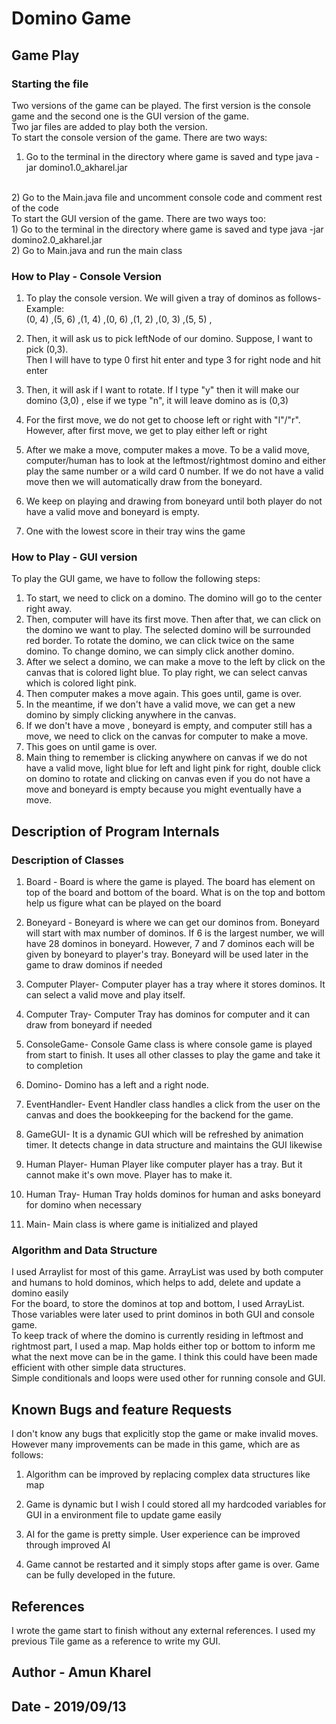 # Domino Game

## Game Play

### Starting the file

Two versions of the game can be played. The first version is the console game and 
the second one is the GUI version of the game. <br>
Two jar files are added to play both the version. <br>
To start the console version of the game. There are two ways: <br>
1) Go to the terminal in the directory where game is saved and type java -jar domino1.0_akharel.jar
<br>
2) Go to the Main.java file and uncomment console code and comment rest of the code

<br>
To start the GUI version of the game. There are two ways too: <br>
1) Go to the terminal in the directory where game is saved and type java -jar domino2.0_akharel.jar <br>
2) Go to Main.java and run the main class

### How to Play - Console Version

1) To play the console version. We will given a tray of dominos as follows- Example: <br>
(0, 4) ,(5, 6) ,(1, 4) ,(0, 6) ,(1, 2) ,(0, 3) ,(5, 5) , <br>

2) Then, it will ask us to pick leftNode of our domino. Suppose, I want to pick (0,3). <br>
Then I will have to type 0 first hit enter and type 3 for right node and hit enter <br>
3) Then, it will ask if I want to rotate. If I type "y" then it will make our domino (3,0) ,
else if we type "n", it will leave domino as is (0,3) <br>
4) For the first move, we do not get to choose left or right with "l"/"r". However, after first move, we 
get to play either left or right <br>
5) After we make a move, computer makes a move. To be a valid move, computer/human has
to look at the leftmost/rightmost domino and either play the same number or a wild card 0 number. 
If we do not have a valid move then we will automatically draw from the boneyard. <br>

6) We keep on playing and drawing from boneyard until both player do not have a valid move and
boneyard is empty.  <br>
7) One with the lowest score in their tray wins the game <br>


### How to Play - GUI version

To play the GUI game, we have to follow the following steps: <br>
1) To start, we need to click on a domino. The domino will go to the center right away. <br>
2) Then, computer will have its first move. Then after that, we can click on the domino we want to play.
The selected domino will be surrounded red border. To rotate the domino, we can click twice on the
same domino. To change domino, we can simply click another domino. <br>
3) After we select a domino, we can make a move to the left by click on the canvas that is colored
light blue. To play right, we can select canvas which is colored light pink. <br>
4) Then computer makes a move again. This goes until, game is over. <br>
5) In the meantime, if we don't have a valid move, we can get a new domino by simply clicking
anywhere in the canvas. <br>
6) If we don't have a move , boneyard is empty, and computer still has a move, we need to click
on the canvas for computer to make a move. <br>
7) This goes on until game is over. <br>
8) Main thing to remember is clicking anywhere on canvas if we do not have a valid move, 
light blue for left and light pink for right, double click on domino to rotate and clicking
on canvas even if you do not have a move and boneyard is empty because you might eventually have
a move.  <br>


## Description of Program Internals

### Description of Classes

1) Board - Board is where the game is played. The board has element on top of the board 
and bottom of the board. What is on the top and bottom help us figure what can be played on
the board <br>

2) Boneyard - Boneyard is where we can get our dominos from. Boneyard will start with 
max number of dominos. If 6 is the largest number, we will have 28 dominos in boneyard. 
However, 7 and 7 dominos each will be given by boneyard to player's tray. Boneyard will be
used later in the game to draw dominos if needed <br>

3) Computer Player- Computer player has a tray where it stores dominos. It can select a
valid move and play itself. <br>

4) Computer Tray- Computer Tray has dominos for computer and it can draw from boneyard if needed <br>

5) ConsoleGame- Console Game class is where console game is played from start to finish. It uses
all other classes to play the game and take it to completion <br>

6) Domino- Domino has a left and a right node. <br>

7) EventHandler- Event Handler class handles a click from the user on the canvas and 
does the bookkeeping for the backend for the game. <br>

8) GameGUI- It is a dynamic GUI which will be refreshed by animation timer. It detects
change in data structure and maintains the GUI likewise <br>

9) Human Player- Human Player like computer player has a tray. But it cannot make it's own
move. Player has to make it. <br>

10) Human Tray- Human Tray holds dominos for human and asks boneyard for domino when 
necessary

11) Main- Main class is where game is initialized and played <br>


### Algorithm and Data Structure

I used Arraylist for most of this game. ArrayList was used by both computer and humans to hold
dominos, which helps to  add, delete and update a domino easily <br>
For the board, to store the dominos at top and bottom, I used ArrayList. Those 
variables were later used to print dominos in both GUI and console game. <br>
To keep track of  where the domino is currently residing in leftmost and rightmost part, I used a map.
Map holds either top or bottom to inform me what the next move can be in the game. I think
this could have been made efficient with other simple data structures. <br>
Simple conditionals and loops were used other for running console and GUI. 

## Known Bugs and feature Requests

I don't know any bugs that explicitly stop the game or make invalid moves. However many improvements 
can be made in this game, which are as follows: <br>

1) Algorithm can be improved by replacing complex data structures like map <br>

2) Game is dynamic but I wish I could stored all my hardcoded variables for GUI in a 
environment file to update game easily <br>

3) AI for the game is pretty simple. User experience can be improved through improved AI <br>

4) Game cannot be restarted and it simply stops after game is over. Game can be fully
developed in the future. <br>

## References
I wrote the game start to finish without any external references. I used my previous 
Tile game as a reference to write my GUI. 

## Author - Amun Kharel

## Date - 2019/09/13